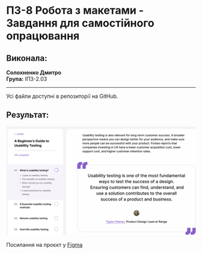 # ПЗ-8 Робота з макетами - Завдання для самостійного опрацювання

## Виконала:
**Солохненко Дмитро**  
**Група:** ІПЗ-2.03

---
Усі файли доступні в репозиторії на GitHub.

## Результат:
![2](https://github.com/nadyavozna/UX-UI-N.Vozna/blob/main/workshop_8/Frame%201.svg)


Посилання на проєкт у [Figma](https://www.figma.com/design/PkyF2ZHignAMXKkXzRxFhx/Workshop-8?node-id=0-1&t=8ibuspy0iLVykzXW-1)
